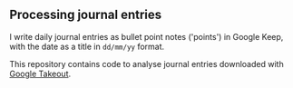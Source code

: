 ## Processing journal entries

I write daily journal entries as bullet point notes ('points') in Google Keep, with the date as a title in `dd/mm/yy` format.

This repository contains code to analyse journal entries downloaded with [Google Takeout](https://takeout.google.com/settings/takeout).
